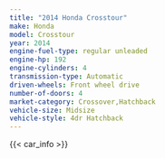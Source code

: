 ```yaml
---
title: "2014 Honda Crosstour"
make: Honda
model: Crosstour
year: 2014
engine-fuel-type: regular unleaded
engine-hp: 192
engine-cylinders: 4
transmission-type: Automatic
driven-wheels: Front wheel drive
number-of-doors: 4
market-category: Crossover,Hatchback
vehicle-size: Midsize
vehicle-style: 4dr Hatchback
---
```


{{< car_info >}}
